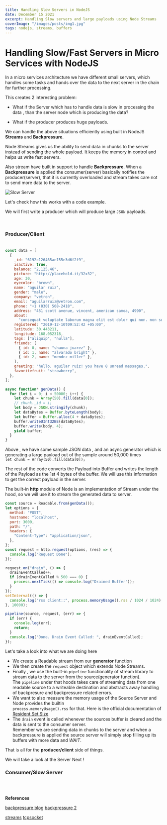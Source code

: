 ```yaml
---
title: Handling Slow Servers in NodeJS
date: December 15 2021
excerpt: Handling Slow servers and large payloads using Node Streams
coverImage: "/images/posts/img1.jpg"
tags: nodejs, streams, buffers
---
```


# Handling Slow/Fast Servers in Micro Services with NodeJS

In a micro services architecture we have different small servers, which handles some tasks and hands over the data to the next server in the chain for further processing.

This creates 2 interesting problem:

- What if the Server which has to handle data is slow in processing the data , than the server node which is producing the data?

- What if the producer produces huge payloads.

We can handle the above situations efficiently using built in NodeJS **Streams** and **Backpressure**.

Node Streams gives us the ability to send data in chunks to the server instead of sending the whole payload. It keeps the memory in control and helps us write fast servers.

Also stream have built in support to handle **Backpressure**.
When a **Backpressure** is applied the consumer(server) basically notifies the producer(server), that it is currently overloaded and stream takes care not to send more data to the server.

![Slow Server](/images/posts/StreamSlowFast.png)

Let's check how this works with a code example.

We will first write a producer which will produce large `JSON` payloads.

<br />

### Producer/Client <br/><br/>

```javascript
const data = [
  {
    _id: "6192c126465ae155e3d6f2f9",
    isactive: true,
    balance: "2,125.46",
    picture: "http://placehold.it/32x32",
    age: 30,
    eyecolor: "brown",
    name: "aguilar ruiz",
    gender: "male",
    company: "vetron",
    email: "aguilarruiz@vetron.com",
    phone: "+1 (830) 508-2418",
    address: "451 scott avenue, vincent, american samoa, 4990",
    about:
      "consequat voluptate laborum magna elit est dolor qui non. non sunt ad labore nulla anim ipsum tempor do fugiat eu ipsum fugiat cillum. laboris officia est lorem quis sit ad consequat ullamco enim occaecat nisi. in ipsum reprehenderit labore laboris reprehenderit dolore eiusmod ut dolore eiusmod. irure in reprehenderit adipisicing exercitation occaecat eu ullamco voluptate laborum ex in minim voluptate incididunt. reprehenderit aute tempor enim enim cupidatat anim aliquip cupidatat nisi et amet. do quis cillum nostrud proident sit eiusmod aliqua nisi incididunt magna.\r\n",
    registered: "2019-12-10t09:52:42 +05:00",
    latitude: 30.443211,
    longitude: 168.052318,
    tags: ["aliquip", "nulla"],
    friends: [
      { id: 0, name: "shauna juarez" },
      { id: 1, name: "alvarado bright" },
      { id: 2, name: "mendez miller" },
    ],
    greeting: "hello, aguilar ruiz! you have 8 unread messages.",
    favoritefruit: "strawberry",
  },
];

async function* genData() {
  for (let i = 0; i < 50000; i++) {
    let chunk = Array(50).fill(data[0]);
    // chunk._id = i;
    let body = JSON.stringify(chunk);
    let dataBytes = Buffer.byteLength(body);
    let buffer = Buffer.alloc(4 + dataBytes);
    buffer.writeUInt32BE(dataBytes);
    buffer.write(body, 4);
    yield buffer;
  }
}
```

Above , we have some sample JSON data , and an async generator which is generating a large payload out of the sample around 50,000 times <br />
`let chunk = Array(50).fill(data[0]);`

The rest of the code converts the Payload into Buffer and writes the length of the Payload as the 1st 4 bytes of the buffer. We will use this information to get the correct payload in the server.

The built-in **http** module of Node is an implementation of Stream under the hood, so we will use it to stream the generated data to server.

```javascript
const source = Readable.from(genData());
let options = {
  method: "POST",
  hostname: "localhost",
  port: 3000,
  path: "/",
  headers: {
    "Content-Type": "application/json",
  },
};
const request = http.request(options, (res) => {
  console.log("Request Done");
});

request.on("drain", () => {
  drainEventCalled++;
  if (drainEventCalled % 500 === 0) {
    process.nextTick(() => console.log("Drained Buffer"));
  }
});
setInterval(() => {
  console.log("rss client::", process.memoryUsage().rss / 1024 / 1024);
}, 10000);

pipeline(source, request, (err) => {
  if (err) {
    console.log(err);
    return;
  }
  console.log("Done. Drain Event Called: ", drainEventCalled);
});
```

Let's take a look into what we are doing here

- We create a Readable stream from our **generator** function
- We then create the `request` object which extends Node Streams.
- Finally , we use the built-in `pipeline` functionality of stream library to stream data to the server from the source(generator function). <br /> The `pipeline` under that hoods takes care of streaming data from one readable source to a writeable destination and abstracts away handling of backpresure and backpressure related errors.
- We want to also measure the memory usage of the Source Server and Node provides the builtin <br />
  `process.memoryUsage().rss`
  for that. Here is the official documentation of [Resident Set Size](https://nodejs.org/api/process.html#processmemoryusagerss)
- The `drain` event is called whenever the sources buffer is cleared and the data is sent to the consumer server.<br />
  Remember we are sending data in chunks to the server and when a backpressure is applied the source server will simply stop filling up its buffers with more data and _WAIT_.

That is all for the **producer/client** side of things.

We will take a look at the Server Next !

### Consumer/Slow Server

<br />
<br />

**References**

[backpressure blog](https://www.derpturkey.com/node-js-socket-backpressure-in-paused-mode-2/)
[backpressure 2](https://nodejs.org/es/docs/guides/backpressuring-in-streams/)

[streams](https://www.derpturkey.com/extending-tcp-socket-in-node-js/)
[tcpsocket](https://www.derpturkey.com/extending-tcp-socket-in-node-js/)
